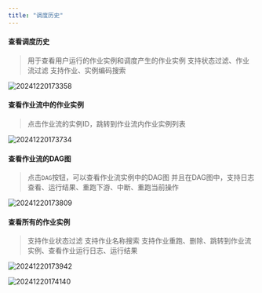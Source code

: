 ```yaml
---
title: "调度历史"
---
```


#### 查看调度历史

> 用于查看用户运行的作业实例和调度产生的作业实例
> 支持状态过滤、作业流过滤
> 支持作业、实例编码搜索

![20241220173358](https://img.isxcode.com/picgo/20241220173358.png)

#### 查看作业流中的作业实例

> 点击作业流的实例ID，跳转到作业流内作业实例列表  

![20241220173734](https://img.isxcode.com/picgo/20241220173734.png)

#### 查看作业流的DAG图

> 点击`DAG`按钮，可以查看作业流实例中的DAG图
> 并且在DAG图中，支持日志查看、运行结果、重跑下游、中断、重跑当前操作

![20241220173809](https://img.isxcode.com/picgo/20241220173809.png)

#### 查看所有的作业实例
 
> 支持作业状态过滤
> 支持作业名称搜索
> 支持作业重跑、删除、跳转到作业流实例、查看作业运行日志、运行结果

![20241220173942](https://img.isxcode.com/picgo/20241220173942.png)

![20241220174140](https://img.isxcode.com/picgo/20241220174140.png)